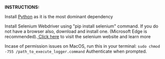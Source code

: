 <b>INSTRUCTIONS:</b>
<p> Install <a href='https://www.python.org/downloads/'>Python</a> as it is the most dominant dependency </p>
<p> Install Selenium Webdriver using "pip install selenium" command. If you do not have a browser also, download and install one. (Microsoft Edge is recommended).<a href='https://www.selenium.dev/documentation/webdriver/getting_started/install_drivers/'> Click here</a> to visit the selenium website and learn more</p>

Incase of permission issues on MacOS, run this in your terminal: </i>`sudo chmod -755 /path_to_execute_logger.command`</i> Authenticate when prompted.
